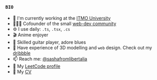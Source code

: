 #### <samp>BIO</samp>

- 🏢 I'm currently working at the [ITMO University](https://itmo.ru)
- 👨🏻‍💻 Cofounder of the small [web-dev community](https://github.com/websect-dev)
- ⚙️ I use daily: `.ts`, `.tsx`, `.cs`
- 🎬 Anime enjoyer
- 🎸 Skilled guitar player, adore blues
- 🌱 Have experience of 3D modelling and `web` design. Check out my [dribbble](https://dribbble.com/sashafromlibertalia)
- 📫 Reach me: [@sashafromlibertalia](https://t.me/sashafromlibertalia)
- 🎻 My [LeetCode profile](https://leetcode.com/sashafromlibertalia/)
- 🍪 My [CV](https://sashafromlibertalia.notion.site/RU-4de94069d8e84ba6a3ba2c94a59dd1cc)
